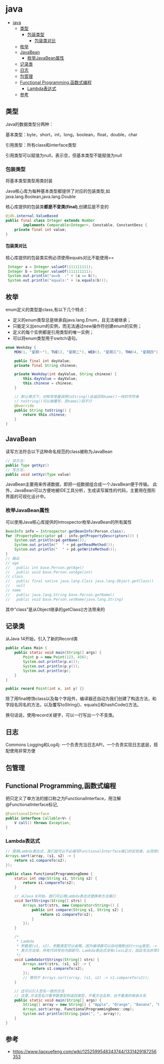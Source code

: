 # java

- [java](#java)
  - [类型](#类型)
    - [包装类型](#包装类型)
      - [包装类对比](#包装类对比)
  - [枚举](#枚举)
  - [JavaBean](#javabean)
    - [枚举JavaBean属性](#枚举javabean属性)
  - [记录类](#记录类)
  - [日志](#日志)
  - [包管理](#包管理)
  - [Functional Programming,函数式编程](#functional-programming函数式编程)
    - [Lambda表达式](#lambda表达式)
  - [参考](#参考)

## 类型

Java的数据类型分两种：

基本类型：byte，short，int，long，boolean，float，double，char

引用类型：所有class和interface类型

引用类型可以赋值为null，表示空，但基本类型不能赋值为null

### 包装类型

将基本类型类型用类封装

Java核心库为每种基本类型都提供了对应的包装类型,如java.lang.Boolean,java.lang.Double

核心库提供的包装类**都是不变类(final)**,创建后是不变的

```java
@jdk.internal.ValueBased
public final class Integer extends Number
        implements Comparable<Integer>, Constable, ConstantDesc {
    private final int value;        
}
```

#### 包装类对比

核心库提供的包装类实例必须使用equals对比不能使用==

```java
 Integer a = Integer.valueOf(111111111);
 Integer b = Integer.valueOf(111111111);
 System.out.println("a==b  :" + (a == b));
 System.out.println("equals:" + (a.equals(b)));
```

## 枚举

enum定义的类型是class,有以下几个特点：

- 定义的enum类型总是继承自java.lang.Enum，且无法被继承；
- 只能定义出enum的实例，而无法通过new操作符创建enum的实例；
- 定义的每个实例都是引用类型的唯一实例；
- 可以将enum类型用于switch语句。

```java
enum Weekday {
    MON(1, "星期一"), TUE(2, "星期二"), WED(3, "星期三"), THU(4, "星期四"), FRI(5, "星期五"), SAT(6, "星期六"), SUN(0, "星期日");

    public final int dayValue;
    private final String chinese;

    private Weekday(int dayValue, String chinese) {
        this.dayValue = dayValue;
        this.chinese = chinese;
    }

    // 默认情况下，对枚举常量调用toString()会返回和name()一样的字符串
    // toString()可以被覆写，而name()则不行
    @Override
    public String toString() {
        return this.chinese;
    }
}
```

## JavaBean

读写方法符合以下这种命名规范的class被称为JavaBean

```java
// 读方法:
public Type getXyz()
// 写方法:
public void setXyz(Type value)
```

JavaBean主要用来传递数据，即把一组数据组合成一个JavaBean便于传输。
此外，JavaBean可以方便地被IDE工具分析，生成读写属性的代码，主要用在图形界面的可视化设计中。

### 枚举JavaBean属性

可以使用Java核心库提供的Introspector枚举JavaBean的所有属性

```java
BeanInfo info = Introspector.getBeanInfo(Person.class);
for (PropertyDescriptor pd : info.getPropertyDescriptors()) {
    System.out.println(pd.getName());
    System.out.println("  " + pd.getReadMethod());
    System.out.println("  " + pd.getWriteMethod());
}
// 输出
// age
//   public int base.Person.getAge()
//   public void base.Person.setAge(int)
// class
//   public final native java.lang.Class java.lang.Object.getClass()
//   null
// name
//   public java.lang.String base.Person.getName()
//   public void base.Person.setName(java.lang.String)
```

其中"class"是从Object继承的getClass()方法带来的

## 记录类

从Java 14开始，引入了新的Record类

```java
public class Main {
    public static void main(String[] args) {
        Point p = new Point(123, 456);
        System.out.println(p.x());
        System.out.println(p.y());
        System.out.println(p);
    }
}

public record Point(int x, int y) {}
```

除了用final修饰class以及每个字段外，编译器还自动为我们创建了构造方法，和字段名同名的方法，以及覆写toString()、equals()和hashCode()方法。

换句话说，使用record关键字，可以一行写出一个不变类。

## 日志

Commons Logging和Log4j: 一个负责充当日志API，一个负责实现日志底层，搭配使用非常方便

## 包管理

## Functional Programming,函数式编程

把只定义了单方法的接口称之为FunctionalInterface，用注解@FunctionalInterface标记,

```java
@FunctionalInterface
public interface Callable<V> {
    V call() throws Exception;
}
```

### Lambda表达式

```java
// 使用Lambda表达式，我们就可以不必编写FunctionalInterface接口的实现类，从而简化代码：
Arrays.sort(array, (s1, s2) -> {
    return s1.compareTo(s2);
});
```

```java
public class FunctionalProgrammingDemo {
    static int cmp(String s1, String s2) {
        return s1.compareTo(s2);
    }

    // 从Java 8开始，我们可以用Lambda表达式替换单方法接口
    void SortStrings(String[] strs) {
        Arrays.sort(strs, new Comparator<String>() {
            public int compare(String s1, String s2) {
                return s1.compareTo(s2);
            }
        });
    }

    /*
     * Lambda
     * 参数是(s1, s2)，参数类型可以省略，因为编译器可以自动推断出String类型。-> { ...}
     * 表示方法体，所有代码写在内部即可。Lambda表达式没有class定义，因此写法非常简洁。
     */
    void LambdaSortStrings(String[] strs) {
        Arrays.sort(strs, (s1, s2) -> {
            return s1.compareTo(s2);
        });
        // 等同于 Arrays.sort(array, (s1, s2) -> s1.compareTo(s2));
    }

    // 还可以引入签名一致的方法
    // 这里,方法签名只看参数类型和返回类型，不看方法名称，也不看类的继承关系
    public static void main(String[] args) {
        String[] array = new String[] { "Apple", "Orange", "Banana", "Lemon" };
        Arrays.sort(array, FunctionalProgrammingDemo::cmp);
        System.out.println(String.join(", ", array));
    }
}
```

## 参考

- <https://www.liaoxuefeng.com/wiki/1252599548343744/1331429187256353>
